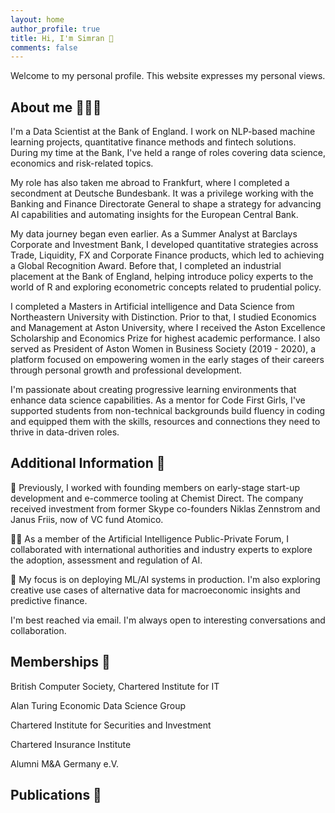 ```yaml
---
layout: home
author_profile: true
title: Hi, I'm Simran 👋
comments: false
---
```


Welcome to my personal profile. This website expresses my personal views.

## About me 👩🏽‍💻

I'm a Data Scientist at the Bank of England. I work on NLP-based machine learning projects, quantitative finance methods and fintech solutions. During my time at the Bank, I've held a range of roles covering data science, economics and risk-related topics. 

My role has also taken me abroad to Frankfurt, where I completed a secondment at Deutsche Bundesbank. It was a privilege working with the Banking and Finance Directorate General to shape a strategy for advancing AI capabilities and automating insights for the European Central Bank.

My data journey began even earlier. As a Summer Analyst at Barclays Corporate and Investment Bank, I developed quantitative strategies across Trade, Liquidity, FX and Corporate Finance products, which led to achieving a Global Recognition Award. Before that, I completed an industrial placement at the Bank of England, helping introduce policy experts to the world of R and exploring econometric concepts related to prudential policy. 

I completed a Masters in Artificial intelligence and Data Science from Northeastern University with Distinction. Prior to that, I studied Economics and Management at Aston University, where I received the Aston Excellence Scholarship and Economics Prize for highest academic performance. I also served as President of Aston Women in Business Society (2019 - 2020), a platform focused on empowering women in the early stages of their careers through personal growth and professional development. 

I'm passionate about creating progressive learning environments that enhance data science capabilities. As a mentor for Code First Girls, I've supported students from non-technical backgrounds build fluency in coding and equipped them with the skills, resources and connections they need to thrive in data-driven roles.

## Additional Information 💬
🚀 Previously, I worked with founding members on early-stage start-up development and e-commerce tooling at Chemist Direct. The company received investment from former Skype co-founders Niklas Zennstrom and Janus Friis, now of VC fund Atomico.

👩‍⚖️ As a member of the Artificial Intelligence Public-Private Forum, I collaborated with international authorities and industry experts to explore the adoption, assessment and regulation of AI. 

🤖 My focus is on deploying ML/AI systems in production. I'm also exploring creative use cases of alternative data for macroeconomic insights and predictive finance. 

I'm best reached via email. I'm always open to interesting conversations and collaboration. 

## Memberships 👥   
British Computer Society, Chartered Institute for IT

Alan Turing Economic Data Science Group

Chartered Institute for Securities and Investment

Chartered Insurance Institute 

Alumni M&A Germany e.V.

## Publications 📝